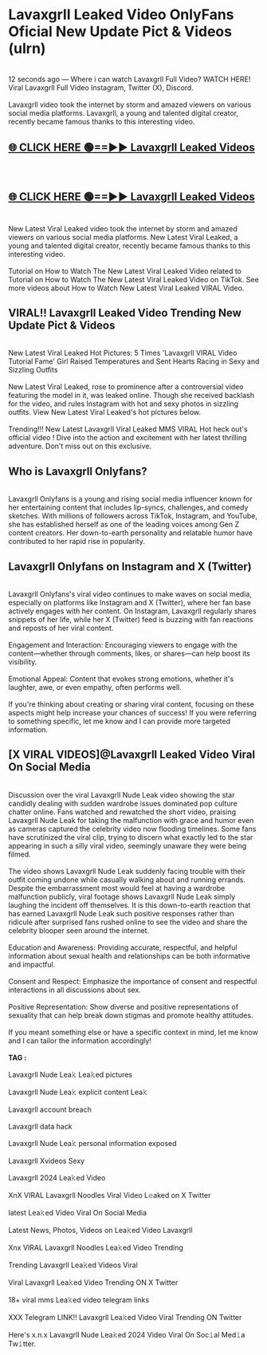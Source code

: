 # Lavaxgrll Leaked Video OnlyFans Oficial New Update Pict & Videos (ulrn)
<br>
12 seconds ago — Where i can watch Lavaxgrll Full Video? WATCH HERE! Viral Lavaxgrll Full Video Instagram, Twitter (X), Discord.
<br><br>
Lavaxgrll video took the internet by storm and amazed viewers on various social media platforms. Lavaxgrll, a young and talented digital creator, recently became famous thanks to this interesting video.
<br>
<h2><a href="https://play.trustnlinepharmacy.us?title=Lavaxgrll">🌐 CLICK HERE 🟢==►► Lavaxgrll Leaked Videos</a></h2>
<br>
<h2><a href="https://play.trustnlinepharmacy.us?title=Lavaxgrll">🌐 CLICK HERE 🟢==►► Lavaxgrll Leaked Videos</a></h2>
<br>
New Latest Viral Leaked video took the internet by storm and amazed viewers on various social media platforms. New Latest Viral Leaked, a young and talented digital creator, recently became famous thanks to this interesting video.
<br><br>
Tutorial on How to Watch The New Latest Viral Leaked Video related to Tutorial on How to Watch The New Latest Viral Leaked Video on TikTok. See more videos about How to Watch New Latest Viral Leaked VIRAL Video.
<br>
<h2>VIRAL!! Lavaxgrll Leaked Video Trending New Update Pict & Videos</h2>
<br>
New Latest Viral Leaked Hot Pictures: 5 Times 'Lavaxgrll VIRAL Video Tutorial Fame' Girl Raised Temperatures and Sent Hearts Racing in Sexy and Sizzling Outfits
<br><br>
New Latest Viral Leaked, rose to prominence after a controversial video featuring the model in it, was leaked online. Though she received backlash for the video, and rules Instagram with hot and sexy photos in sizzling outfits. View New Latest Viral Leaked's hot pictures below.
<br><br>
Trending!!! New Latest Lavaxgrll Viral Leaked MMS VIRAL Hot heck out's official video ! Dive into the action and excitement with her latest thrilling adventure. Don't miss out on this exclusive.
<br>
<h2>Who is Lavaxgrll Onlyfans?</h2>
<br>
Lavaxgrll Onlyfans is a young and rising social media influencer known for her entertaining content that includes lip-syncs, challenges, and comedy sketches. With millions of followers across TikTok, Instagram, and YouTube, she has established herself as one of the leading voices among Gen Z content creators. Her down-to-earth personality and relatable humor have contributed to her rapid rise in popularity.
<br>
<h2>Lavaxgrll Onlyfans on Instagram and X (Twitter)</h2>
<br>
Lavaxgrll Onlyfans's viral video continues to make waves on social media, especially on platforms like Instagram and X (Twitter), where her fan base actively engages with her content. On Instagram, Lavaxgrll regularly shares snippets of her life, while her X (Twitter) feed is buzzing with fan reactions and reposts of her viral content.
<br><br>
Engagement and Interaction: Encouraging viewers to engage with the content—whether through comments, likes, or shares—can help boost its visibility.
<br><br>
Emotional Appeal: Content that evokes strong emotions, whether it's laughter, awe, or even empathy, often performs well.
<br><br>
If you're thinking about creating or sharing viral content, focusing on these aspects might help increase your chances of success! If you were referring to something specific, let me know and I can provide more targeted information.
<br>
<h2>[X VIRAL VIDEOS]@Lavaxgrll Leaked Video Viral On Social Media</h2>
<br>
Discussion over the viral Lavaxgrll Nude Leak video showing the star candidly dealing with sudden wardrobe issues dominated pop culture chatter online. Fans watched and rewatched the short video, praising Lavaxgrll Nude Leak for taking the malfunction with grace and humor even as cameras captured the celebrity video now flooding timelines. Some fans have scrutinized the viral clip, trying to discern what exactly led to the star appearing in such a silly viral video, seemingly unaware they were being filmed.
<br><br>
The video shows Lavaxgrll Nude Leak suddenly facing trouble with their outfit coming undone while casually walking about and running errands. Despite the embarrassment most would feel at having a wardrobe malfunction publicly, viral footage shows Lavaxgrll Nude Leak simply laughing the incident off themselves. It is this down-to-earth reaction that has earned Lavaxgrll Nude Leak such positive responses rather than ridicule after surprised fans rushed online to see the video and share the celebrity blooper seen around the internet.
<br><br>
Education and Awareness: Providing accurate, respectful, and helpful information about sexual health and relationships can be both informative and impactful.
<br><br>
Consent and Respect: Emphasize the importance of consent and respectful interactions in all discussions about sex.
<br><br>
Positive Representation: Show diverse and positive representations of sexuality that can help break down stigmas and promote healthy attitudes.
<br><br>
If you meant something else or have a specific context in mind, let me know and I can tailor the information accordingly!
<br><br>
<strong>TAG :</strong>
<br><br>
Lavaxgrll Nude Lea𝚔 Lea𝚔ed pictures
<br><br>
Lavaxgrll Nude Lea𝚔 explicit content Lea𝚔
<br><br>
Lavaxgrll account breach
<br><br>
Lavaxgrll data hack
<br><br>
Lavaxgrll Nude Lea𝚔 personal information exposed
<br><br>
Lavaxgrll Xvideos Sexy
<br><br>
Lavaxgrll 2024 Lea𝚔ed Video
<br><br>
XnX VIRAL Lavaxgrll Noodles Viral Video L𝚎aked on X Twitter
<br><br>
latest Lea𝚔ed Video Viral On Social Media
<br><br>
Latest News, Photos, Videos on Lea𝚔ed Video Lavaxgrll
<br><br>
Xnx VIRAL Lavaxgrll Noodles Lea𝚔ed Video Trending
<br><br>
Trending Lavaxgrll Lea𝚔ed Videos Viral
<br><br>
Viral Lavaxgrll Lea𝚔ed Video Trending ON X Twitter
<br><br>
18+ viral mms Lea𝚔ed video telegram links
<br><br>
XXX Telegram LINK!! Lavaxgrll Lea𝚔ed Video Viral Trending ON Twitter
<br><br>
Here's x.n.x Lavaxgrll Nude Lea𝚔ed 2024 Video Viral On Soc𝚒al Med𝚒a Tw𝚒tter.